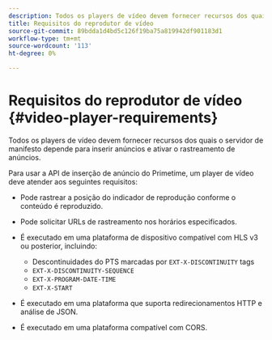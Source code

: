 ```yaml
---
description: Todos os players de vídeo devem fornecer recursos dos quais o servidor de manifesto depende para inserir anúncios e ativar o rastreamento de anúncios.
title: Requisitos do reprodutor de vídeo
source-git-commit: 89bdda1d4bd5c126f19ba75a819942df901183d1
workflow-type: tm+mt
source-wordcount: '113'
ht-degree: 0%

---
```



# Requisitos do reprodutor de vídeo {#video-player-requirements}

Todos os players de vídeo devem fornecer recursos dos quais o servidor de manifesto depende para inserir anúncios e ativar o rastreamento de anúncios.

Para usar a API de inserção de anúncio do Primetime, um player de vídeo deve atender aos seguintes requisitos:

* Pode rastrear a posição do indicador de reprodução conforme o conteúdo é reproduzido.
* Pode solicitar URLs de rastreamento nos horários especificados.
* É executado em uma plataforma de dispositivo compatível com HLS v3 ou posterior, incluindo:

   * Descontinuidades do PTS marcadas por `EXT-X-DISCONTINUITY` tags
   * `EXT-X-DISCONTINUITY-SEQUENCE`
   * `EXT-X-PROGRAM-DATE-TIME`
   * `EXT-X-START`

* É executado em uma plataforma que suporta redirecionamentos HTTP e análise de JSON.
* É executado em uma plataforma compatível com CORS.